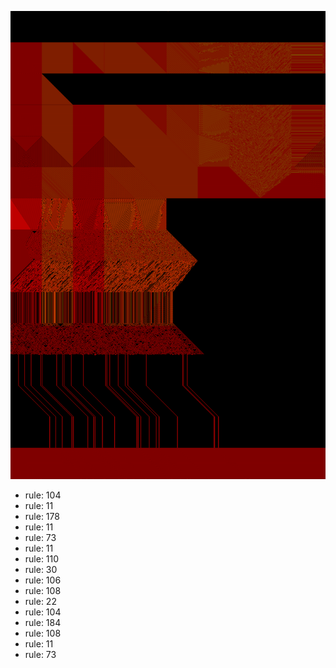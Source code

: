 ![photo](./output.png) 
 * rule: 104
* rule: 11
* rule: 178
* rule: 11
* rule: 73
* rule: 11
* rule: 110
* rule: 30
* rule: 106
* rule: 108
* rule: 22
* rule: 104
* rule: 184
* rule: 108
* rule: 11
* rule: 73
